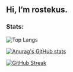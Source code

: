 ## Hi, I’m rostekus.

<h3 align="left">Stats:</h3>

![Top Langs](https://github-readme-stats.vercel.app/api/top-langs/?username=rostekus&hide_progress=true)

[![Anurag's GitHub stats](https://github-readme-stats.vercel.app/api?username=rostekus)](https://github.com/anuraghazra/github-readme-stats)

[![GitHub Streak](https://streak-stats.demolab.com?user=rostekus&theme=tokyonight)](https://git.io/streak-stats)
<!---
rostekus/rostekus is a ✨ special ✨ repository because its `README.md` (this file) appears on your GitHub profile.
You can click the Preview link to take a look at your changes.
--->
